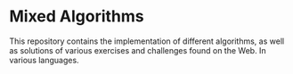 Mixed Algorithms
============

This repository contains the implementation of different algorithms, as well as solutions of various exercises and challenges found on the Web. In various languages.
